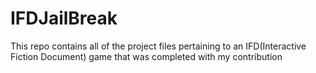 # IFDJailBreak
This repo contains all of the project files pertaining to an IFD(Interactive Fiction Document) game that was completed with my contribution
